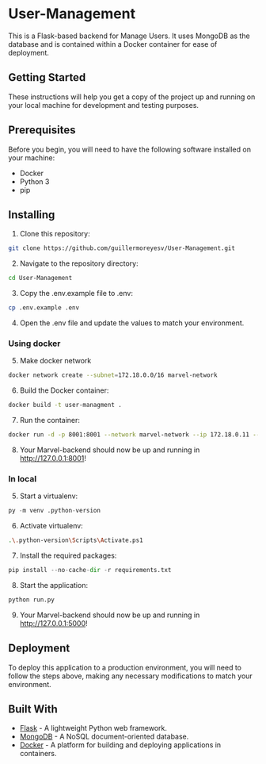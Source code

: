 # User-Management
This is a Flask-based backend for Manage Users. It uses MongoDB as the database and is contained within a Docker container for ease of deployment.

## Getting Started
These instructions will help you get a copy of the project up and running on your local machine for development and testing purposes.

## Prerequisites
Before you begin, you will need to have the following software installed on your machine:

- Docker
- Python 3
- pip

## Installing
1. Clone this repository:
```bash
git clone https://github.com/guillermoreyesv/User-Management.git
```

2. Navigate to the repository directory:
```bash
cd User-Management
```

3. Copy the .env.example file to .env:
```bash
cp .env.example .env
```
4. Open the .env file and update the values to match your environment.

### Using docker
5. Make docker network
```bash
docker network create --subnet=172.18.0.0/16 marvel-network
```

6. Build the Docker container:
```bash
docker build -t user-managment .
```

7. Run the container:
```bash
docker run -d -p 8001:8001 --network marvel-network --ip 172.18.0.11 --name user-container user-managment
```

8. Your Marvel-backend should now be up and running in http://127.0.0.1:8001!

### In local

5. Start a virtualenv:
```python
py -m venv .python-version
```

6. Activate virtualenv:
```bash
.\.python-version\Scripts\Activate.ps1
```

7. Install the required packages:
```python
pip install --no-cache-dir -r requirements.txt
```

8. Start the application:
```bash
python run.py
```

9. Your Marvel-backend should now be up and running in http://127.0.0.1:5000!

## Deployment
To deploy this application to a production environment, you will need to follow the steps above, making any necessary modifications to match your environment.

## Built With
- <ins>Flask</ins> - A lightweight Python web framework.
- <ins>MongoDB</ins> - A NoSQL document-oriented database.
- <ins>Docker</ins> - A platform for building and deploying applications in containers.